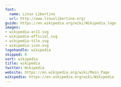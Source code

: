 ```yaml
---
font:
  name: Linux Libertine
  url: http://www.linuxlibertine.org/
guide: https://en.wikipedia.org/wiki/Wikipedia_logo
images:
- wikipedia-ar21.svg
- wikipedia-official.svg
- wikipedia-tile.svg
- wikipedia-icon.svg
logohandle: wikipedia
skipped: 0
sort: wikipedia
title: wikipedia
twitter: Wikipedia
website: https://en.wikipedia.org/wiki/Main_Page
wikipedia: https://en.wikipedia.org/wiki/Wikipedia
---
```

